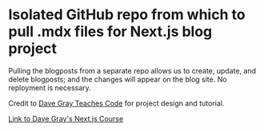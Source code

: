 # Isolated GitHub repo from which to pull .mdx files for Next.js blog project

Pulling the blogposts from a separate repo allows us to create, update, and delete blogposts; and the changes will appear on the blog site. No reployment is necessary.

Credit to [Dave Gray Teaches Code](https://courses.davegray.codes/) for project design and tutorial.

[Link to Dave Gray's Next.js Course](https://www.youtube.com/watch?v=843nec-IvW0)
